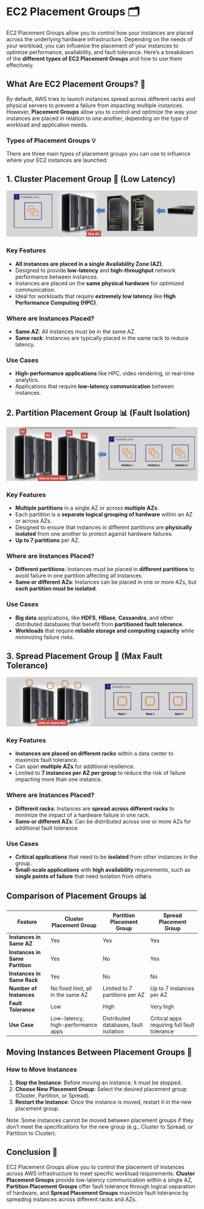 # **EC2 Placement Groups 🗂️**

EC2 Placement Groups allow you to control how your instances are placed across the underlying hardware infrastructure. Depending on the needs of your workload, you can influence the placement of your instances to optimize performance, availability, and fault tolerance. Here’s a breakdown of the **different types of EC2 Placement Groups** and how to use them effectively.

## **What Are EC2 Placement Groups?** 🤔

By default, AWS tries to launch instances spread across different racks and physical servers to prevent a failure from impacting multiple instances. However, **Placement Groups** allow you to control and optimize the way your instances are placed in relation to one another, depending on the type of workload and application needs.

### **Types of Placement Groups** 💡

There are three main types of placement groups you can use to influence where your EC2 instances are launched:

## **1. Cluster Placement Group 🏢** (Low Latency)

![alt text](images/cluster-pg.png)

### **Key Features**

- **All instances are placed in a single Availability Zone (AZ)**.
- Designed to provide **low-latency** and **high-throughput** network performance between instances.
- Instances are placed on the **same physical hardware** for optimized communication.
- Ideal for workloads that require **extremely low latency** like **High Performance Computing (HPC)**.

### **Where are Instances Placed?**

- **Same AZ**: All instances must be in the same AZ.
- **Same rack**: Instances are typically placed in the same rack to reduce latency.

### **Use Cases**

- **High-performance applications** like HPC, video rendering, or real-time analytics.
- Applications that require **low-latency communication** between instances.

## **2. Partition Placement Group 📊** (Fault Isolation)

![alt text](images/partition-pg.png)

### **Key Features**

- **Multiple partitions** in a single AZ or across **multiple AZs**.
- Each partition is a **separate logical grouping of hardware** within an AZ or across AZs.
- Designed to ensure that instances in different partitions are **physically isolated** from one another to protect against hardware failures.
- **Up to 7 partitions** per AZ.

### **Where are Instances Placed?**

- **Different partitions**: Instances must be placed in **different partitions** to avoid failure in one partition affecting all instances.
- **Same or different AZs**: Instances can be placed in one or more AZs, but **each partition must be isolated**.

### **Use Cases**

- **Big data** applications, like **HDFS**, **HBase**, **Cassandra**, and other distributed databases that benefit from **partitioned fault tolerance**.
- **Workloads** that require **reliable storage and computing capacity** while minimizing failure risks.

## **3. Spread Placement Group 📂** (Max Fault Tolerance)

![alt text](images/spread-pg.png)

### **Key Features**

- **Instances are placed on different racks** within a data center to maximize fault tolerance.
- Can span **multiple AZs** for additional resilience.
- Limited to **7 instances per AZ per group** to reduce the risk of failure impacting more than one instance.

### **Where are Instances Placed?**

- **Different racks**: Instances are **spread across different racks** to minimize the impact of a hardware failure in one rack.
- **Same or different AZs**: Can be distributed across one or more AZs for additional fault tolerance.

### **Use Cases**

- **Critical applications** that need to be **isolated** from other instances in the group.
- **Small-scale applications** with **high availability** requirements, such as **single points of failure** that need isolation from others.

## **Comparison of Placement Groups** 📊

| **Feature**                     | **Cluster Placement Group**        | **Partition Placement Group**          | **Spread Placement Group**                   |
| ------------------------------- | ---------------------------------- | -------------------------------------- | -------------------------------------------- |
| **Instances in Same AZ**        | Yes                                | Yes                                    | Yes                                          |
| **Instances in Same Partition** | Yes                                | No                                     | Yes                                          |
| **Instances in Same Rack**      | Yes                                | No                                     | No                                           |
| **Number of Instances**         | No fixed limit, all in the same AZ | Limited to 7 partitions per AZ         | Up to 7 instances per AZ                     |
| **Fault Tolerance**             | Low                                | High                                   | Very high                                    |
| **Use Case**                    | Low-latency, high-performance apps | Distributed databases, fault isolation | Critical apps requiring full fault tolerance |

## **Moving Instances Between Placement Groups 🔄**

### **How to Move Instances**

1. **Stop the Instance**: Before moving an instance, it must be stopped.
2. **Choose New Placement Group**: Select the desired placement group (Cluster, Partition, or Spread).
3. **Restart the Instance**: Once the instance is moved, restart it in the new placement group.

Note: Some instances cannot be moved between placement groups if they don’t meet the specifications for the new group (e.g., Cluster to Spread, or Partition to Cluster).

## **Conclusion 🏁**

EC2 Placement Groups allow you to control the placement of instances across AWS infrastructure to meet specific workload requirements. **Cluster Placement Groups** provide low-latency communication within a single AZ, **Partition Placement Groups** offer fault tolerance through logical separation of hardware, and **Spread Placement Groups** maximize fault tolerance by spreading instances across different racks and AZs.
